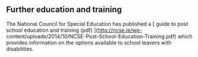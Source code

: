 ##  Further education and training

The National Council for Special Education has published a [ guide to post
school education and training (pdf) ](http://ncse.ie/wp-
content/uploads/2014/10/NCSE-Post-School-Education-Training.pdf) which
provides information on the options available to school leavers with
disabilities.
